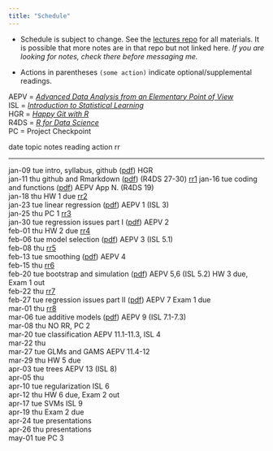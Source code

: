 ```yaml
---
title: "Schedule"
---
```





* Schedule is subject to change. See the [lectures repo](https://github.com/stats-432sp2018/lectures) for all materials. It is possible that more notes are in that repo but not linked here. _If you are looking for notes, check there before messaging me._  

* Actions in parentheses `(some action)` indicate optional/supplemental readings.

AEPV = [_Advanced Data Analysis from an Elementary Point of View_](http://www.stat.cmu.edu/~cshalizi/ADAfaEPoV/ADAfaEPoV.pdf)  
ISL = [_Introduction to Statistical Learning_](http://www-bcf.usc.edu/~gareth/ISL/)  
HGR = [_Happy Git with R_](http://happygitwithr.com/)  
R4DS = [_R for Data Science_](http://r4ds.had.co.nz)  
PC = Project Checkpoint


date         topic                       notes                                                                                           reading                 action                 rr                                                              
-----------  --------------------------  ----------------------------------------------------------------------------------------------  ----------------------  ---------------------  ----------------------------------------------------------------
jan-09 tue   intro, syllabus, github     (<a href=https://raw.githubusercontent.com/stats-432sp2018/lectures/master/lec01.pdf>pdf</a>)   HGR                                                                                                            
jan-11 thu   github and Rmarkdown        (<a href=https://raw.githubusercontent.com/stats-432sp2018/lectures/master/lec02.pdf>pdf</a>)   (R4DS 27-30)                                   <a href=https://github.com/stats-432sp2018/class-roster>rr1</a> 
jan-16 tue   coding and functions        (<a href=https://raw.githubusercontent.com/stats-432sp2018/lectures/master/lec03.pdf>pdf</a>)   AEPV App N. (R4DS 19)                                                                                          
jan-18 thu                                                                                                                                                       HW 1 due               <a href=https://github.com/stats-432sp2018/rr2>rr2</a>          
jan-23 tue   linear regression           (<a href=https://raw.githubusercontent.com/stats-432sp2018/lectures/master/lec04.pdf>pdf</a>)   AEPV 1 (ISL 3)                                                                                                 
jan-25 thu                                                                                                                                                       PC 1                   <a href=https://github.com/stats-432sp2018/rr3>rr3</a>          
jan-30 tue   regression issues part I    (<a href=https://raw.githubusercontent.com/stats-432sp2018/lectures/master/lec05.pdf>pdf</a>)   AEPV 2                                                                                                         
feb-01 thu                                                                                                                                                       HW 2 due               <a href=https://github.com/stats-432sp2018/rr4>rr4</a>          
feb-06 tue   model selection             (<a href=https://raw.githubusercontent.com/stats-432sp2018/lectures/master/lec06.pdf>pdf</a>)   AEPV 3 (ISL 5.1)                                                                                               
feb-08 thu                                                                                                                                                                              <a href=https://github.com/stats-432sp2018/rr5>rr5</a>          
feb-13 tue   smoothing                   (<a href=https://raw.githubusercontent.com/stats-432sp2018/lectures/master/lec07.pdf>pdf</a>)   AEPV 4                                                                                                         
feb-15 thu                                                                                                                                                                              <a href=https://github.com/stats-432sp2018/rr6>rr6</a>          
feb-20 tue   bootstrap and simulation    (<a href=https://raw.githubusercontent.com/stats-432sp2018/lectures/master/lec08.pdf>pdf</a>)   AEPV 5,6 (ISL 5.2)      HW 3 due, Exam 1 out                                                                   
feb-22 thu                                                                                                                                                                              <a href=https://github.com/stats-432sp2018/rr7>rr7</a>          
feb-27 tue   regression issues part II   (<a href=https://raw.githubusercontent.com/stats-432sp2018/lectures/master/lec09.pdf>pdf</a>)   AEPV 7                  Exam 1 due                                                                             
mar-01 thu                                                                                                                                                                              <a href=https://github.com/stats-432sp2018/rr8>rr8</a>          
mar-06 tue   additive models             (<a href=https://raw.githubusercontent.com/stats-432sp2018/lectures/master/lec10.pdf>pdf</a>)   AEPV 9 (ISL 7.1-7.3)                                                                                           
mar-08 thu                                                                                                                                                       NO RR, PC 2                                                                            
mar-20 tue   classification                                                                                                              AEPV 11.1-11.3, ISL 4                                                                                          
mar-22 thu                                                                                                                                                                                                                                              
mar-27 tue   GLMs and GAMS                                                                                                               AEPV 11.4-12                                                                                                   
mar-29 thu                                                                                                                                                       HW 5 due                                                                               
apr-03 tue   trees                                                                                                                       AEPV 13 (ISL 8)                                                                                                
apr-05 thu                                                                                                                                                                                                                                              
apr-10 tue   regularization                                                                                                              ISL 6                                                                                                          
apr-12 thu                                                                                                                                                       HW 6 due, Exam 2 out                                                                   
apr-17 tue   SVMs                                                                                                                        ISL 9                                                                                                          
apr-19 thu                                                                                                                                                       Exam 2 due                                                                             
apr-24 tue                                                                                                                                                       presentations                                                                          
apr-26 thu                                                                                                                                                       presentations                                                                          
may-01 tue                                                                                                                                                       PC 3                                                                                   
